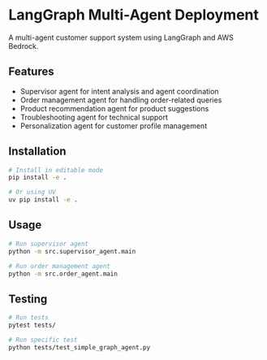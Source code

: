 # LangGraph Multi-Agent Deployment

A multi-agent customer support system using LangGraph and AWS Bedrock.

## Features

- Supervisor agent for intent analysis and agent coordination
- Order management agent for handling order-related queries
- Product recommendation agent for product suggestions
- Troubleshooting agent for technical support
- Personalization agent for customer profile management

## Installation

```bash
# Install in editable mode
pip install -e .

# Or using UV
uv pip install -e .
```

## Usage

```bash
# Run supervisor agent
python -m src.supervisor_agent.main

# Run order management agent
python -m src.order_agent.main
```

## Testing

```bash
# Run tests
pytest tests/

# Run specific test
python tests/test_simple_graph_agent.py
```